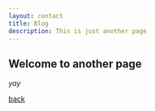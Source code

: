 ```yaml
---
layout: contact
title: Blog
description: This is just another page
---
```


## Welcome to another page

_yay_

[back](./)